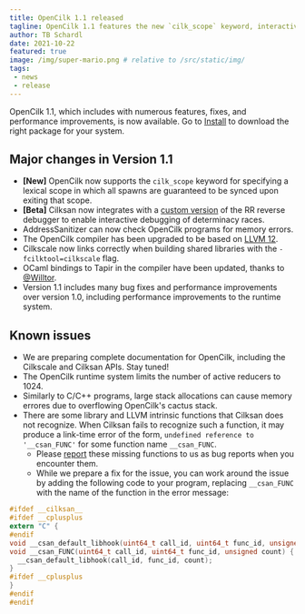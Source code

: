 ```yaml
---
title: OpenCilk 1.1 released
tagline: OpenCilk 1.1 features the new `cilk_scope` keyword, interactive debugging of determinacy races, and many bug fixes and performance improvements.
author: TB Schardl
date: 2021-10-22
featured: true
image: /img/super-mario.png # relative to /src/static/img/
tags: 
 - news
 - release
---
```


OpenCilk 1.1, which includes with numerous features, fixes, and performance improvements, is now available.
Go to [Install](/doc/users-guide/install/) to download the right package for your system.

## Major changes in Version 1.1

- **[New]** OpenCilk now supports the `cilk_scope` keyword for specifying
  a lexical scope in which all spawns are guaranteed to be synced upon
  exiting that scope.
- **[Beta]** Cilksan now integrates with a [custom
  version](https://github.com/OpenCilk/rr) of the RR reverse debugger
  to enable interactive debugging of determinacy races.
- AddressSanitizer can now check OpenCilk programs for memory errors.
- The OpenCilk compiler has been upgraded to be based on
  [LLVM 12](https://releases.llvm.org/12.0.0/docs/index.html).
- Cilkscale now links correctly when building shared libraries with
  the `-fcilktool=cilkscale` flag.
- OCaml bindings to Tapir in the compiler have been updated, thanks to
  [@Willtor](https://github.com/Willtor).
- Version 1.1 includes many bug fixes and performance improvements
  over version 1.0, including performance improvements to the runtime
  system.

## Known issues

- We are preparing complete documentation for OpenCilk, including the 
Cilkscale and Cilksan APIs.  Stay tuned!
- The OpenCilk runtime system limits the number of active reducers to 1024.
- Similarly to C/C++ programs, large stack allocations can cause memory
errores due to overflowing OpenCilk's cactus stack.
- There are some library and LLVM intrinsic functions that Cilksan
does not recognize.  When Cilksan fails to recognize such a function, it may
produce a link-time error of the form, `undefined reference to '__csan_FUNC'`
for some function name `__csan_FUNC`.
  - Please [report](https://github.com/OpenCilk/opencilk-project/issues)
these missing functions to us as bug reports when you encounter them.
  - While we prepare a fix for the issue, you can work around the issue
by adding the following code to your program, replacing `__csan_FUNC` with
the name of the function in the error message:
```c
#ifdef __cilksan__
#ifdef __cplusplus
extern "C" {
#endif
void __csan_default_libhook(uint64_t call_id, uint64_t func_id, unsigned count);
void __csan_FUNC(uint64_t call_id, uint64_t func_id, unsigned count) {
  __csan_default_libhook(call_id, func_id, count);
}
#ifdef __cplusplus
}
#endif
#endif
```
